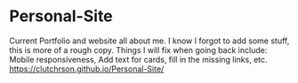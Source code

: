 # Personal-Site
Current Portfolio and website all about me. I know I forgot to add some stuff, this is more of a rough copy.
Things I will fix when going back include: Mobile responsiveness, Add text for cards, fill in the missing links, etc.
https://clutchrson.github.io/Personal-Site/
